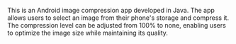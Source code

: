 This is an Android image compression app developed in Java. The app allows users to select an image from their phone's storage and compress it. The compression level can be adjusted from 100% to none, enabling users to optimize the image size while maintaining its quality.

